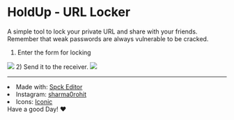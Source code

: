 # HoldUp - URL Locker

A simple tool to lock your private URL and share with your friends. Remember that weak passwords are always vulnerable to be cracked.
1) Enter the form for locking
<image src="image/1.jpg">
2) Send it to the receiver.
<image src="image/2.jpg">
<hr>
<li>Made with: <a href="">Spck Editor</a></li>
<li>Instagram: <a href="https://instagram.com/sharma0rohit">sharma0rohit</a></li>
<li>Icons: <a href="">Iconic</a></li>
</ul>
Have a good Day! ❤️